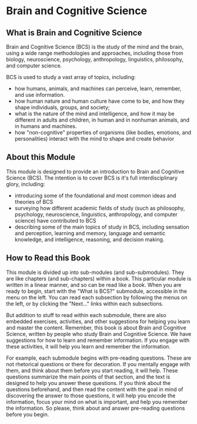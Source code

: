 # Brain and Cognitive Science

## What is Brain and Cognitive Science
Brain and Cognitive Science (BCS) is the study of the mind and the brain, using a wide range methodologies and 
approaches, including those from biology, neuroscience, psychology, anthropology, linguistics, philosophy, and 
computer science.

BCS is used to study a vast array of topics, including:
 
 - how humans, animals, and machines can perceive, learn, remember, and use information.
 - how human nature and human culture have come to be, and how they shape individuals, groups, and society; 
 - what is the nature of the mind and intelligence, and how it may be different in adults 
and children, in human and in nonhuman animals, and in humans and machines.
 - how "non-cognitive" properties of organisms (like bodies, emotions, and personalities) interact with the mind
to shape and create behavior


## About this Module
This module is designed to provide an introduction to Brain and Cognitive Science (BCS).
The intention is to cover BCS is it's full interdisciplinary glory, including:

 - introducing some of the foundational and most common ideas and theories of BCS
 - surveying how different academic fields of study (such as philosophy, psychology, neuroscience, 
 linguistics, anthropology, and computer science) have contributed to BCS
 - describing some of the main topics of study in BCS, including sensation and perception, learning and memory, 
 language and semantic knowledge, and intelligence, reasoning, and decision making.
 

## How to Read this Book
This module is divided up into sub-modules (and sub-submodules).
They are like chapters (and sub-chapters) within a book.
This particular module is written in a linear manner, and so can be read like a book.
When you are ready to begin, start with the "What is BCS?" submodule, accessible in 
the menu on the left.
You can read each subsection by following the menus on the left, or by clicking the 
"Next..." links within each subsections.
 
But addition to stuff to read within each submodule, there are also embedded
exercises, activities, and other suggestions for helping you learn and master the content.
Remember, this book is about Brain and Cognitive Science, written by people who study 
Brain and Cognitive Science. We have suggestions for how to learn and remember information.
If you engage with these activities, it will help you learn and remember the information.

For example, each submodule begins with pre-reading questions. These are not rhetorical 
questions or there for decoration.
If you mentally engage with them, and think about them before you start reading, 
it will help.
These questions summarize the main points of that section, and the text is designed 
to help you answer these questions.
If you think about the questions beforehand, and then read the content with the goal in mind
of discovering the answer to those questions, it will help you encode the information,
focus your mind on what is important, and help you remember the information.
So please, think about and answer pre-reading questions before you begin.
